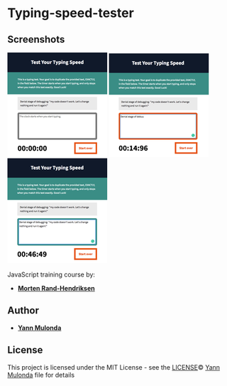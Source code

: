 # Typing-speed-tester

<h2 id="screenshots">Screenshots</h2>

![Initial state](./img/1_result.png)
![Detect error while typing](./img/2_result.png)
![Stop timer when completed](./img/3_result.png)

JavaScript training course by:
* **[Morten Rand-Hendriksen](https://www.linkedin.com/in/mortenrandhendriksen/?trk=lil_course)**

## Author

* **[Yann Mulonda](https://github.com/YannMjl)**

## License

This project is licensed under the MIT License - see the [LICENSE](LICENSE)© [Yann Mulonda](https://github.com/YannMjl) file for details
